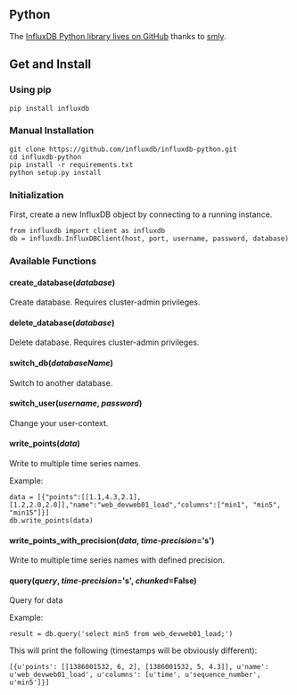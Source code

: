 ## Python

The [InfluxDB Python library lives on GitHub](https://github.com/influxdb/influxdb-python) thanks to [smly](https://github.com/smly).

## Get and Install

### Using pip

    pip install influxdb

### Manual Installation

    git clone https://github.com/influxdb/influxdb-python.git
    cd influxdb-python
    pip install -r requirements.txt
    python setup.py install

### Initialization

First, create a new InfluxDB object by connecting to a running instance.

    from influxdb import client as influxdb
    db = influxdb.InfluxDBClient(host, port, username, password, database)

### Available Functions

#### create_database(_database_)

Create database. Requires cluster-admin privileges.

#### delete_database(_database_)

Delete database. Requires cluster-admin privileges.

#### switch_db(_databaseName_)

Switch to another database.

#### switch_user(_username_, _password_)

Change your user-context.

#### write_points(_data_)

Write to multiple time series names.

Example:

    data = [{"points":[[1.1,4.3,2.1],[1.2,2.0,2.0]],"name":"web_devweb01_load","columns":["min1", "min5", "min15"]}]
    db.write_points(data)

#### write_points_with_precision(_data_, _time-precision_='s')

Write to multiple time series names with defined precision.

#### query(_query_, _time-precision_='s', _chunked_=False)

Query for data

Example:

    result = db.query('select min5 from web_devweb01_load;')

This will print the following (timestamps will be obviously different):

    [{u'points': [[1386001532, 6, 2], [1386001532, 5, 4.3]], u'name': u'web_devweb01_load', u'columns': [u'time', u'sequence_number', u'min5']}]
